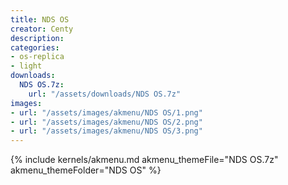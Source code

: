 ```yaml
---
title: NDS OS
creator: Centy
description: 
categories:
- os-replica
- light
downloads:
  NDS OS.7z:
    url: "/assets/downloads/NDS OS.7z"
images:
- url: "/assets/images/akmenu/NDS OS/1.png"
- url: "/assets/images/akmenu/NDS OS/2.png"
- url: "/assets/images/akmenu/NDS OS/3.png"
---
```


{% include kernels/akmenu.md akmenu_themeFile="NDS OS.7z" akmenu_themeFolder="NDS OS" %}
